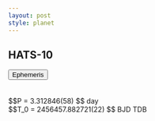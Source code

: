 ```yaml
---
layout: post
style: planet
---
```

<script src="../js/planets.js"></script>

## HATS-10

<!-- Tab links -->
<div class="tab">
<button class="tablinks" onclick="openCity(event, 'Ephemeris')">Ephemeris</button>
</div>

<!-- Tab content -->
<div id="Ephemeris" class="tabcontent" markdown="1">
<br/><br/>
$$P = 3.312846(58) $$ day <br/>
$$T_0 = 2456457.882721(22) $$ BJD TDB
<br/><br/>
<br/><br/>
</div>


